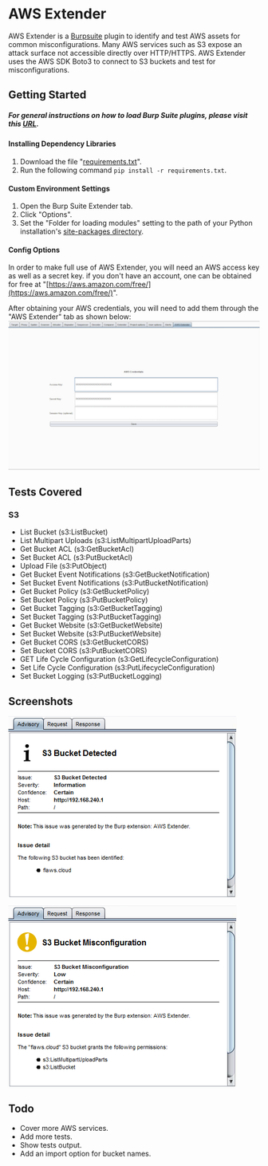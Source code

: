 # AWS Extender

AWS Extender is a [Burpsuite](https://portswigger.net/burp/) plugin to identify and test AWS assets for common misconfigurations. Many AWS services such as S3 expose an attack surface not accessible directly over HTTP/HTTPS. AWS Extender uses the AWS SDK Boto3 to connect to S3 buckets and test for misconfigurations.


## Getting Started
##### For general instructions on how to load Burp Suite plugins, please visit this [URL](https://support.portswigger.net/customer/portal/articles/1965930-how-to-install-an-extension-in-burp-suite).

#### Installing Dependency Libraries
1. Download the file "[requirements.txt](/requirements.txt)".
1. Run the following command `pip install -r requirements.txt`.

#### Custom Environment Settings
1. Open the Burp Suite Extender tab.
2. Click "Options".
3. Set the "Folder for loading modules" setting to the path of your Python installation's [site-packages directory](https://docs.python.org/2/install/#how-installation-works).

#### Config Options
In order to make full use of AWS Extender, you will need an AWS access key as well as a secret key. if you don't have an account, one can be obtained for free at "[https://aws.amazon.com/free/](https://aws.amazon.com/free/)".

After obtaining your AWS credentials, you will need to add them through the "AWS Extender" tab as shown below:
<a href="https://github.com/VirtueSecurity/aws-extender/blob/master/screenshots/config-tab.png?raw=true" target="_blank"><img src="https://github.com/VirtueSecurity/aws-extender/blob/master/screenshots/config-tab-thumb.png?raw=true" alt="Congig Tab"></a>

## Tests Covered

### S3

 - List Bucket (s3:ListBucket)
 - List Multipart Uploads (s3:ListMultipartUploadParts)
 - Get Bucket ACL (s3:GetBucketAcl)
 - Set Bucket ACL (s3:PutBucketAcl)
 - Upload File (s3:PutObject)
 - Get Bucket Event Notifications (s3:GetBucketNotification)
 - Set Bucket Event Notifications (s3:PutBucketNotification)
 - Get Bucket Policy (s3:GetBucketPolicy)
 - Set Bucket Policy (s3:PutBucketPolicy)
 - Get Bucket Tagging (s3:GetBucketTagging)
 - Set Bucket Tagging (s3:PutBucketTagging)
 - Get Bucket Website (s3:GetBucketWebsite)
 - Set Bucket Website (s3:PutBucketWebsite)
 - Get Bucket CORS (s3:GetBucketCORS)
 - Set Bucket CORS (s3:PutBucketCORS)
 - GET Life Cycle Configuration (s3:GetLifecycleConfiguration)
 - Set Life Cycle Configuration (s3:PutLifecycleConfiguration)
 - Set Bucket Logging (s3:PutBucketLogging)

## Screenshots
<a href="https://github.com/VirtueSecurity/aws-extender/blob/master/screenshots/bucket_identified.png?raw=true" target="_blank"><img src="https://github.com/VirtueSecurity/aws-extender/blob/master/screenshots/bucket_identified.png?raw=true" alt="Bucket Identified"></a>

<a href="https://github.com/VirtueSecurity/aws-extender/blob/master/screenshots/bucket-readable.png?raw=true" target="_blank"><img src="https://github.com/VirtueSecurity/aws-extender/blob/master/screenshots/bucket-readable.png?raw=true" alt="Bucket Readable"></a>

## Todo
* Cover more AWS services.
* Add more tests.
* Show tests output.
* Add an import option for bucket names.
